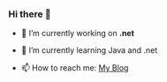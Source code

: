 ### Hi there 👋






- 🔭 I’m currently working on <b>.net</b>
- 🌱 I’m currently learning Java and .net



- 📫 How to reach me: <a href="https://rkfobia.blogspot.com/?m=1"> My Blog </a>



